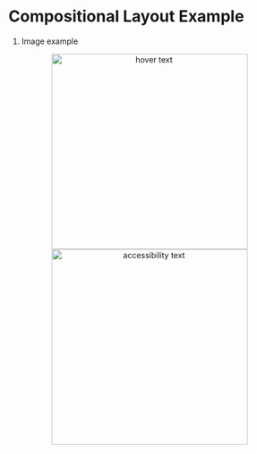 # Compositional Layout Example

1. Image example </br>
<!--![](composition1.png)</br>-->
<!--![](composition2.png)</br>-->
<p align="center">
  <img src="/Users/huutoan/IOS/CompositionalLayout/composition1.png" width="350" title="hover text">
  <img src="/Users/huutoan/IOS/CompositionalLayout/composition2.png" width="350" alt="accessibility text">
</p>
